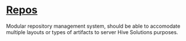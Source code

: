 # [Repos](http://repos.hive.pt)

Modular repository management system, should be able to accomodate multiple layouts
or types of artifacts to server Hive Solutions purposes.
